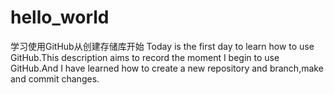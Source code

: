 # hello_world
学习使用GitHub从创建存储库开始
Today is the first day to learn how to use GitHub.This description aims to record the moment I begin to use GitHub.And I have learned how to create a new repository and branch,make and commit changes.

